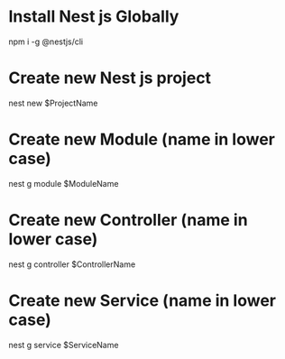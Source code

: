 # Install Nest js Globally
npm i -g @nestjs/cli

# Create new Nest js project
nest new $ProjectName

# Create new Module (name in lower case)
nest g module $ModuleName

# Create new Controller (name in lower case)
nest g controller $ControllerName

# Create new Service (name in lower case)
nest g service $ServiceName